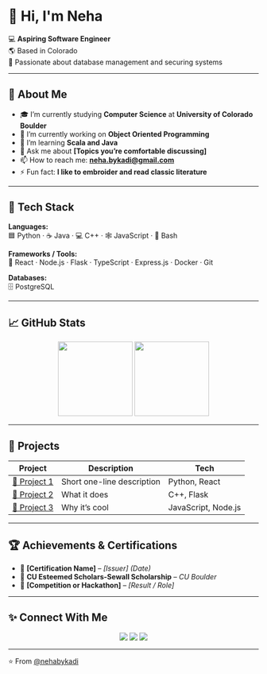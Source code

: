 # 👋 Hi, I'm Neha

💻 **Aspiring Software Engineer**  
🌎 Based in Colorado  
🎯 Passionate about database management and securing systems

---

## 🚀 About Me

- 🎓 I’m currently studying **Computer Science** at **University of Colorado Boulder**
- 🔭 I’m currently working on **Object Oriented Programming**
- 🌱 I’m learning **Scala and Java**
- 💬 Ask me about **[Topics you’re comfortable discussing]**
- 📫 How to reach me: **neha.bykadi@gmail.com**
- ⚡ Fun fact: **I like to embroider and read classic literature**

---

## 🧠 Tech Stack

**Languages:**  
🟦 Python · ☕ Java · 💻 C++ · 🕸️ JavaScript · 🐚 Bash  

**Frameworks / Tools:**  
🚀 React · Node.js · Flask · TypeScript · Express.js · Docker · Git  

**Databases:**  
🗄️ PostgreSQL

---

## 📈 GitHub Stats

<p align="center">
  <img src="https://github-readme-stats.vercel.app/api?username=nehabykadi&show_icons=true&theme=radical" height="150"/>
  <img src="https://github-readme-stats.vercel.app/api/top-langs/?username=nehabykadi&layout=compact&theme=radical" height="150"/>
</p>

---

## 🧩 Projects

| Project | Description | Tech |
|----------|--------------|------|
| [🔗 Project 1](#) | Short one-line description | Python, React |
| [🔗 Project 2](#) | What it does | C++, Flask |
| [🔗 Project 3](#) | Why it’s cool | JavaScript, Node.js |

---

## 🏆 Achievements & Certifications

- 🥇 **[Certification Name]** – *[Issuer]* *(Date)*  
- 🏅 **CU Esteemed Scholars-Sewall Scholarship** – *CU Boulder*  
- 🧠 **[Competition or Hackathon]** – *[Result / Role]*  

---

## ✨ Connect With Me

<p align="center">
  <a href="[https://linkedin.com/in/YOURUSERNAME](https://www.linkedin.com/in/neha-ramachandra-0126162aa/)"><img src="https://img.shields.io/badge/LinkedIn-0A66C2?logo=linkedin&logoColor=white" /></a>
  <a href="mailto:neha.bykadi@gmail.com"><img src="https://img.shields.io/badge/Email-D14836?logo=gmail&logoColor=white" /></a>
  <a href="https://nehapersonalwebsite.vercel.app"><img src="https://img.shields.io/badge/Portfolio-000000?logo=vercel&logoColor=white" /></a>
</p>

---

⭐️ From [@nehabykadi](https://github.com/nehabykadi)
